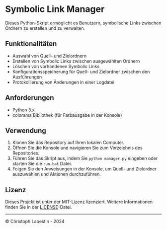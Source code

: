 # Symbolic Link Manager

Dieses Python-Skript ermöglicht es Benutzern, symbolische Links zwischen Ordnern zu erstellen und zu verwalten.

## Funktionalitäten

- Auswahl von Quell- und Zielordnern
- Erstellen von Symbolic Links zwischen ausgewählten Ordnern
- Löschen von vorhandenen Symbolic Links
- Konfigurationsspeicherung für Quell- und Zielordner zwischen den Ausführungen
- Protokollierung von Änderungen in einer Logdatei

## Anforderungen

- Python 3.x
- colorama Bibliothek (für Farbausgabe in der Konsole)

## Verwendung

1. Klonen Sie das Repository auf Ihren lokalen Computer.
2. Öffnen Sie die Konsole und navigieren Sie zum Verzeichnis des Repositories.
3. Führen Sie das Skript aus, indem Sie `python manager.py` eingeben oder starten Sie die `run.bat` Datei.
4. Folgen Sie den Anweisungen in der Konsole, um Quell- und Zielordner auszuwählen und Aktionen durchzuführen.

## Lizenz

Dieses Projekt ist unter der MIT-Lizenz lizenziert. Weitere Informationen finden Sie in der [LICENSE](LICENSE)-Datei.

---
© Christoph Labestin - 2024
